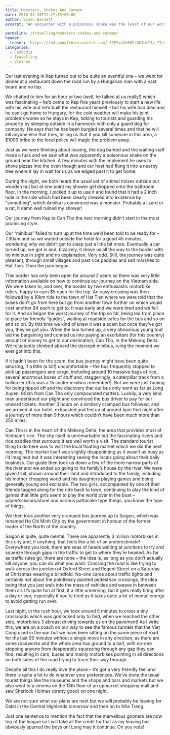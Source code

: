 ```yaml
---
title: Monsters, Snakes And Conmen
date: 2010-01-20T12:27:15+00:00
author: Simon Barnett
excerpt: "An encounter with a poisonous snake was the least of our worries as we battled against the expert conmen of South Vietnam. And lost. It wasn't our first battle of the week, the traffic in Saigon proving more than a small challenge."

permalink: /travelling/monsters-snakes-and-conmen/
header:
  teaser:  https://lh4.googleusercontent.com/-lIF9xxZd50E/UO1UcY3p_7I/AAAAAAAAAD8/-uVDsQN0zGQ/s640/DSC_0057.JPG
categories:
  - Cambodia
  - Travelling
  - Vietnam
---
```

Our last evening in Kep turned out to be quite an eventful one &#8211; we went for dinner at a restaurant down the road run by a Hungarian man with a vast beard and no top.

We chatted to him for an hour or two (well, he talked at us really!) which was fascinating &#8211; he&#8217;d come to Kep five years previously to start a new life with his wife and he&#8217;d built the restaurant himself &#8211; but his wife had died and he can&#8217;t go home to Hungary, for the cold weather will make his joint problems worse so he stays in Kep, talking to tourists and guarding his property by sleeping outside in a hammock with only a guard dog for company. He says that he has been burgled several times and that he will kill anyone else that tries, telling us that if you kill someone in this area, a $1000 bribe to the local police will magic the problem away.

Just as we were thinking about leaving, the dog barked and the waiting staff made a fuss and we saw what was apparently a poisonous snake on the ground near the kitchen. A few minutes with the implement he uses to shove pizzas into the oven though and our host had flung it into a nearby tree where it lay in wait for us as we edged past it to get home.

During the night, we both heard the usual set of animal noises outside our wooden hut but at one point my shower gel dropped onto the bathroom floor. In the morning, I picked it up to use it and found that it had a 2 inch hole in the side which had been clearly chewed into existence by &#8220;something&#8221;, which Annika is convinced was a monster. Probably a lizard or a rat, it damn well ruined my shower!

Our journey from Kep to Can Tho the next morning didn&#8217;t start in the most promising style.

Our &#8220;minibus&#8221; failed to turn up at the time we&#8217;d been told to be ready for &#8211; 7.30am and so we waited outside the hotel for a good 45 minutes, wondering why we didn&#8217;t get to sleep just a little bit more. Eventually a car turned up, we got in and, bizarrely, it drove us all the way to the border with no minibus in sight and no explanation. Very odd. Still, the journey was quite pleasant, through small villages and past rice paddies and salt marshes to Hat Tien. Then the pain began.

This border has only been open for around 2 years so there was very little information available on how to continue our journey on the Vietnam side. We were taken to, and over, the border by two enthusiastic motorbike riders, happy to earn $5 each for the trip. An easy crossing was then followed by a 10km ride to the town of Hat Tien where we were told that the buses don&#8217;t go from here but go from another town further on which would cost another $4 each to get to. It was early and we were tired and we fell for it. And so began the worst journey of the trip so far, being led from place to place by friendly &#8220;guides&#8221;, waiting at roadside cafes for the bus and so on and so on. By this time we kind of knew it was a scam but once they&#8217;ve got you, they&#8217;ve got you. When the bus turned up, a very obnoxious young tout led the bargaining and conned us into paying an exorbitant (for this country) amount of money to get to our destination, Can Tho, in the Mekong Delta. We reluctantly climbed aboard the decrepit minibus, ruing the moment we ever got into this.

If it hadn&#8217;t been for the scam, the bus journey might have been quite amusing, if a little (a lot!) uncomfortable &#8211; the bus frequently stopped to pick up passengers and cargo, including around 10 massive bags of rice, several enormous boxes of stuff and, staggeringly, a caterpillar track from a bulldozer (this was a 15 seater minibus remember!). But we were just fuming for being ripped off and the discovery that our bus only went as far as Long Xuyen, 60km from Can Tho only compounded matters. Luckily, a very kind man understood our plight and convinced the bus driver to pay for our onward tickets. Another 3 hours on a similarly cramped bus followed, and we arrived at our hotel, exhausted and fed up at around 5pm that night after a journey of more than 9 hours which couldn&#8217;t have been much more than 250 miles.

Can Tho is in the heart of the Mekong Delta, the area that provides most of Vietnam&#8217;s rice. The city itself is unremarkable but the fascinating rivers and rice paddies that surround it are well worth a visit. The standard tourist thing to do here was to visit the local floating market which we did the next morning. The market itself was slightly disappointing as it wasn&#8217;t as busy as I&#8217;d imagined but it was interesting seeing the locals going about their daily business. Our guide then took us down a few of the more narrow parts of the river and we ended up going to his family&#8217;s house by the river. We were given fruit, shown around their land and introduced to the family, including his mother chopping wood and his daughters playing games and being generally young and excitable. The two girls, accompanied by one of their friends tagged along for the ride back to town, continuing to play the kind of games that little girls seem to play the world over in the boat &#8211; paper/scissors/stone and various pattacake type things, you know the type of things.

We then took another very cramped bus journey up to Saigon, which was renamed Ho Chi Minh City by the government in honour of the former leader of the North of the country.

Saigon is quite, quite mental. There are apparently 3 million motorbikes in this city and, if anything, that feels like a bit of an underestimate! Everywhere you look, there are seas of heads waiting at junctions to try and squeeze through gaps in the traffic to get to where they&#8217;re headed. As far as traffic rules go, there are none &#8211; the idea is, as long as you don&#8217;t actually kill anyone, you can do what you want. Crossing the road is like trying to walk across the junction of Oxford Street and Regent Street on a Saturday at Christmas wearing a blindfold. No-one cares about traffic lights and certainly not about the pointlessly painted pedestrian crossings, the idea being that you just walk into the mass of vehicles and weave in between them all. It&#8217;s quite fun at first, if a little unnerving, but it gets really tiring after a day or two, especially if you&#8217;re tired as it takes quite a lot of mental energy to avoid getting run over.

Last night, in the rush hour, we took around 5 minutes to cross a tiny crossroads which was gridlocked only to find, when we reached the other side, motorbikes 3 abreast driving towards us on the pavement! As I write this, we are on a coach on our way to see the famous tunnels that the Viet Cong used in the war but we have been sitting on the same piece of road for the last 90 minutes without a single move in any direction, as there are some roadworks and the whole area has ground to a halt, with no-one stopping anyone from desperately squeezing through any gap they can find, resulting in cars, buses and mainly motorbikes pointing in all directions on both sides of the road trying to force their way through.

Despite all this I do really love the place &#8211; it&#8217;s got a very friendly feel and there is quite a lot to do whatever your preferences. We&#8217;ve done the usual tourist things like the museums and the shops and bars and markets but we also went to a cinema on the 13th floor of an upmarket shopping mall and saw Sherlock Holmes (pretty good) on one night.

We are not sure what our plans are next but we will probably be leaving for Dalat in the Central Highlands tomorrow and then on to Nha Trang.

Just one sentence to mention the fact that the marvellous gooners are now top of the league so I will take all the credit for that as my leaving has obviously spurred the boys on! Long may it continue. On you reds!
